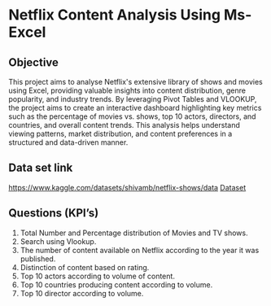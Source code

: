 # Netflix Content Analysis Using Ms-Excel
## Objective
This project aims to analyse Netflix's extensive library of shows and movies using Excel, providing valuable insights into content distribution, genre popularity, and industry trends. By leveraging Pivot Tables and VLOOKUP, the project aims to create an interactive dashboard highlighting key metrics such as the percentage of movies vs. shows, top 10 actors, directors, and countries, and overall content trends. This analysis helps understand viewing patterns, market distribution, and content preferences in a structured and data-driven manner.
## Data set link 
https://www.kaggle.com/datasets/shivamb/netflix-shows/data
<a href=https://github.com/tanmay812/Netflix-Show-analysis/blob/main/Netflix_show(AutoRecovered).xlsx> Dataset </a>
## Questions (KPI’s)
1.	Total Number and Percentage distribution of Movies and TV shows.
2.	Search using Vlookup.
3.	The number of content available on Netflix according to the year it was published.
4.	Distinction of content based on rating.
5.	Top 10 actors according to volume of content.
6.	Top 10 countries producing content according to volume.
7.	Top 10 director according to volume.

